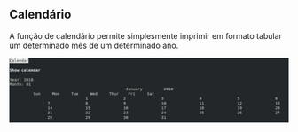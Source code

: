 ## Calendário

A função de calendário permite simplesmente imprimir em formato tabular um
determinado mês de um determinado ano.

![Menu inicial do calendário](img/02-calendar.png)

